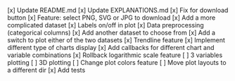 [x] Update README.md
[x] Update EXPLANATIONS.md
[x] Fix for download button
[x] Feature: select PNG, SVG or JPG to download
[x] Add a more complicated dataset
[x] Labels on/off in plot
[x] Data preprocessing (categorical columns)
[x] Add another dataset to choose from
[x] Add a switch to plot either of the two datasets
[x] Trendline feature
[x] Implement different type of charts display
[x] Add callbacks for different chart and variable combinations
[x] Rollback logarithmic scale feature
[ ] 3 variables plotting
[ ] 3D plotting
[ ] Change plot colors feature
[ ] Move plot layouts to a different dir
[x] Add tests
